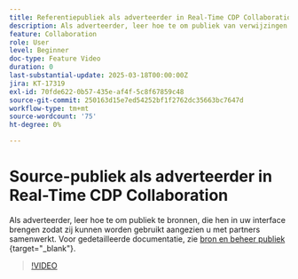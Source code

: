 ```yaml
---
title: Referentiepubliek als adverteerder in Real-Time CDP Collaboration
description: Als adverteerder, leer hoe te om publiek van verwijzingen te voorzien, die hen in uw interface brengen zodat zij kunnen worden gebruikt aangezien u met partners samenwerkt.
feature: Collaboration
role: User
level: Beginner
doc-type: Feature Video
duration: 0
last-substantial-update: 2025-03-18T00:00:00Z
jira: KT-17319
exl-id: 70fde622-0b57-435e-af4f-5c8f67859c48
source-git-commit: 250163d15e7ed54252bf1f2762dc35663bc7647d
workflow-type: tm+mt
source-wordcount: '75'
ht-degree: 0%

---
```


# Source-publiek als adverteerder in Real-Time CDP Collaboration

Als adverteerder, leer hoe te om publiek te bronnen, die hen in uw interface brengen zodat zij kunnen worden gebruikt aangezien u met partners samenwerkt. Voor gedetailleerde documentatie, zie [ bron en beheer publiek ](https://experienceleague.adobe.com/nl/docs/real-time-cdp-collaboration/using/setup/onboard-audiences){target="_blank"}.

>[!VIDEO](https://video.tv.adobe.com/v/3452217/?learn=on&enablevpops)
